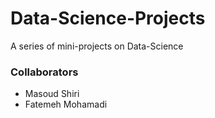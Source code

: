 # Data-Science-Projects
A series of mini-projects on Data-Science

### Collaborators
* Masoud Shiri
* Fatemeh Mohamadi